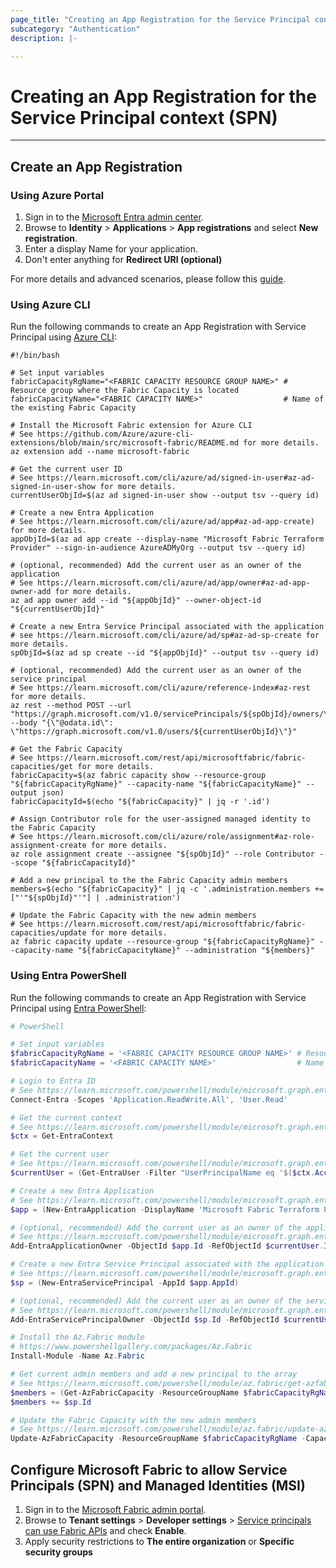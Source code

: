 ```yaml
---
page_title: "Creating an App Registration for the Service Principal context (SPN)"
subcategory: "Authentication"
description: |-

---
```


# Creating an App Registration for the Service Principal context (SPN)

---

## Create an App Registration

### Using Azure Portal

1. Sign in to the [Microsoft Entra admin center](https://entra.microsoft.com).
1. Browse to **Identity** > **Applications** > **App registrations** and select **New registration**.
1. Enter a display Name for your application.
1. Don't enter anything for **Redirect URI (optional)**

For more details and advanced scenarios, please follow this [guide](https://learn.microsoft.com/entra/identity-platform/quickstart-register-app#register-an-application).

### Using Azure CLI

Run the following commands to create an App Registration with Service Principal using [Azure CLI](https://learn.microsoft.com/cli/azure/):

```shell
#!/bin/bash

# Set input variables
fabricCapacityRgName="<FABRIC CAPACITY RESOURCE GROUP NAME>" # Resource group where the Fabric Capacity is located
fabricCapacityName="<FABRIC CAPACITY NAME>"                  # Name of the existing Fabric Capacity

# Install the Microsoft Fabric extension for Azure CLI
# See https://github.com/Azure/azure-cli-extensions/blob/main/src/microsoft-fabric/README.md for more details.
az extension add --name microsoft-fabric

# Get the current user ID
# See https://learn.microsoft.com/cli/azure/ad/signed-in-user#az-ad-signed-in-user-show for more details.
currentUserObjId=$(az ad signed-in-user show --output tsv --query id)

# Create a new Entra Application
# See https://learn.microsoft.com/cli/azure/ad/app#az-ad-app-create) for more details.
appObjId=$(az ad app create --display-name "Microsoft Fabric Terraform Provider" --sign-in-audience AzureADMyOrg --output tsv --query id)

# (optional, recommended) Add the current user as an owner of the application
# See https://learn.microsoft.com/cli/azure/ad/app/owner#az-ad-app-owner-add for more details.
az ad app owner add --id "${appObjId}" --owner-object-id "${currentUserObjId}"

# Create a new Entra Service Principal associated with the application
# see https://learn.microsoft.com/cli/azure/ad/sp#az-ad-sp-create for more details.
spObjId=$(az ad sp create --id "${appObjId}" --output tsv --query id)

# (optional, recommended) Add the current user as an owner of the service principal
# See https://learn.microsoft.com/cli/azure/reference-index#az-rest for more details.
az rest --method POST --url "https://graph.microsoft.com/v1.0/servicePrincipals/${spObjId}/owners/\$ref" --body "{\"@odata.id\": \"https://graph.microsoft.com/v1.0/users/${currentUserObjId}\"}"

# Get the Fabric Capacity
# See https://learn.microsoft.com/rest/api/microsoftfabric/fabric-capacities/get for more details.
fabricCapacity=$(az fabric capacity show --resource-group "${fabricCapacityRgName}" --capacity-name "${fabricCapacityName}" --output json)
fabricCapacityId=$(echo "${fabricCapacity}" | jq -r '.id')

# Assign Contributor role for the user-assigned managed identity to the Fabric Capacity
# See https://learn.microsoft.com/cli/azure/role/assignment#az-role-assignment-create for more details.
az role assignment create --assignee "${spObjId}" --role Contributor --scope "${fabricCapacityId}"

# Add a new principal to the the Fabric Capacity admin members
members=$(echo "${fabricCapacity}" | jq -c '.administration.members += ["'"${spObjId}"'"] | .administration')

# Update the Fabric Capacity with the new admin members
# See https://learn.microsoft.com/rest/api/microsoftfabric/fabric-capacities/update for more details.
az fabric capacity update --resource-group "${fabricCapacityRgName}" --capacity-name "${fabricCapacityName}" --administration "${members}"
```

### Using Entra PowerShell

Run the following commands to create an App Registration with Service Principal using [Entra PowerShell](https://learn.microsoft.com/powershell/entra-powershell/):

```powershell
# PowerShell

# Set input variables
$fabricCapacityRgName = '<FABRIC CAPACITY RESOURCE GROUP NAME>' # Resource group where the Fabric Capacity is located
$fabricCapacityName = '<FABRIC CAPACITY NAME>'                  # Name of the existing Fabric Capacity

# Login to Entra ID
# See https://learn.microsoft.com/powershell/module/microsoft.graph.entra/connect-entra
Connect-Entra -Scopes 'Application.ReadWrite.All', 'User.Read'

# Get the current context
# See https://learn.microsoft.com/powershell/module/microsoft.graph.entra/get-entracontext
$ctx = Get-EntraContext

# Get the current user
# See https://learn.microsoft.com/powershell/module/microsoft.graph.entra/get-entrauser
$currentUser = (Get-EntraUser -Filter "UserPrincipalName eq '$($ctx.Account)'" -Property Id)

# Create a new Entra Application
# See https://learn.microsoft.com/powershell/module/microsoft.graph.entra/new-entraapplication for more details.
$app = (New-EntraApplication -DisplayName 'Microsoft Fabric Terraform Provider' -SigninAudience AzureADMyOrg)

# (optional, recommended) Add the current user as an owner of the application
# See https://learn.microsoft.com/powershell/module/microsoft.graph.entra/add-entraapplicationowner for more details.
Add-EntraApplicationOwner -ObjectId $app.Id -RefObjectId $currentUser.Id

# Create a new Entra Service Principal associated with the application
# See https://learn.microsoft.com/powershell/module/microsoft.graph.entra/new-entraserviceprincipal for more details.
$sp = (New-EntraServicePrincipal -AppId $app.AppId)

# (optional, recommended) Add the current user as an owner of the service principal
# See https://learn.microsoft.com/powershell/module/microsoft.graph.entra/add-entraserviceprincipalowner for more details.
Add-EntraServicePrincipalOwner -ObjectId $sp.Id -RefObjectId $currentUser.Id

# Install the Az.Fabric module
# https://www.powershellgallery.com/packages/Az.Fabric
Install-Module -Name Az.Fabric

# Get current admin members and add a new principal to the array
# See https://learn.microsoft.com/powershell/module/az.fabric/get-azfabriccapacity for more details.
$members = (Get-AzFabricCapacity -ResourceGroupName $fabricCapacityRgName -CapacityName $fabricCapacityName).AdministrationMember
$members += $sp.Id

# Update the Fabric Capacity with the new admin members
# See https://learn.microsoft.com/powershell/module/az.fabric/update-azfabriccapacity for more details.
Update-AzFabricCapacity -ResourceGroupName $fabricCapacityRgName -CapacityName $fabricCapacityName -AdministrationMember $members
```

## Configure Microsoft Fabric to allow Service Principals (SPN) and Managed Identities (MSI)

1. Sign in to the [Microsoft Fabric admin portal](https://app.fabric.microsoft.com/admin-portal).
1. Browse to **Tenant settings** > **Developer settings** > [Service principals can use Fabric APIs](https://learn.microsoft.com/fabric/admin/service-admin-portal-developer#service-principals-can-use-fabric-apis) and check **Enable**.
1. Apply security restrictions to **The entire organization** or **Specific security groups**
